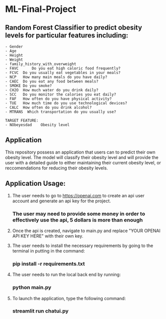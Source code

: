 # ML-Final-Project

## Random Forest Classifier to predict obesity levels for particular features including:
    - Gender
    - Age
    - Height
    - Weight
    - family_history_with_overweight
    - FAVC		Do you eat high caloric food frequently?
    - FCVC	Do you usually eat vegetables in your meals?
    - NCP	How many main meals do you have daily?
    - CAEC	Do you eat any food between meals?
    - SMOKE Do you smoke?
    - CH2O	How much water do you drink daily?
    - SCC	Do you monitor the calories you eat daily?
    - FAF	How often do you have physical activity?
    - TUE	How much time do you use technological devices?
    - CALC	How often do you drink alcohol?
    - MTRANS  Which transportation do you usually use?
    
    TARGET FEATURE:
    - NObeyesdad	Obesity level


## Application

This repository possess an application that users can to predict their own obesity level. The model will classify their obesity level and will provide the user with a detailed guide to either maintaining their current obesity level, or reccomendations for reducing their obesity levels. 


## Application Usage:
1. The user needs to go to https://openai.com to create an api user account and generate an api key for the project.
    ### The user may need to provide some money in order to effectively use the api, 5 dollars is more than enough

2. Once the api is created, navigate to main.py and replace "YOUR OPENAI API KEY HERE" with their own key.

3. The user needs to install the necessary requirements by going to the terminal in putting in the command:

    ### pip install -r requirements.txt

4. The user needs to run the local back end by running:
    ### python main.py

5. To launch the application, type the following command:
    ### streamlit run chatui.py
